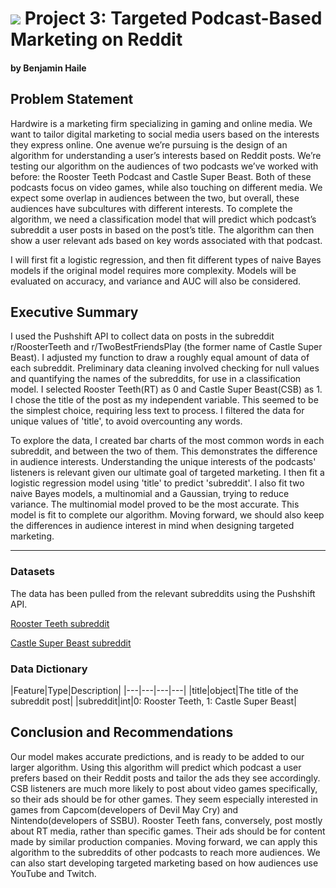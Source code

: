 # ![](https://ga-dash.s3.amazonaws.com/production/assets/logo-9f88ae6c9c3871690e33280fcf557f33.png) Project 3: Targeted Podcast-Based Marketing on Reddit
#### by Benjamin Haile


## Problem Statement

Hardwire is a marketing firm specializing in gaming and online media. We want to tailor digital marketing to social media users based on the interests they express online. One avenue we’re pursuing is the design of an algorithm for understanding a user’s interests based on Reddit posts. We’re testing our algorithm on the audiences of two podcasts we’ve worked with before: the Rooster Teeth Podcast and Castle Super Beast. Both of these podcasts focus on video games, while also touching on different media. We expect some overlap in audiences between the two, but overall, these audiences have subcultures with different interests. To complete the algorithm, we need a classification model that will predict which podcast’s subreddit a user posts in based on the post’s title. The algorithm can then show a user relevant ads based on key words associated with that podcast.

I will first fit a logistic regression, and then fit different types of naive Bayes models if the original model requires more complexity. Models will be evaluated on accuracy, and variance and AUC will also be considered.


## Executive Summary

I used the Pushshift API to collect data on posts in the subreddit r/RoosterTeeth and r/TwoBestFriendsPlay (the former name of Castle Super Beast). I adjusted my function to draw a roughly equal amount of data of each subreddit. Preliminary data cleaning involved checking for null values and quantifying the names of the subreddits, for use in a classification model. I selected Rooster Teeth(RT) as 0 and Castle Super Beast(CSB) as 1. I chose the title of the post as my independent variable. This seemed to be the simplest choice, requiring less text to process. I filtered the data for unique values of 'title', to avoid overcounting any words. 

To explore the data, I created bar charts of the most common words in each subreddit, and between the two of them. This demonstrates the difference in audience interests. Understanding the unique interests of the podcasts' listeners is relevant given our ultimate goal of targeted marketing. I then fit a logistic regression model using 'title' to predict 'subreddit'. I also fit two naive Bayes models, a multinomial and a Gaussian, trying to reduce variance. The multinomial model proved to be the most accurate. This model is fit to complete our algorithm. Moving forward, we should also keep the differences in audience interest in mind when designing targeted marketing.

---

### Datasets

The data has been pulled from the relevant subreddits using the Pushshift API.

[Rooster Teeth subreddit](https://www.reddit.com/r/roosterteeth/)

[Castle Super Beast subreddit](https://www.reddit.com/r/TwoBestFriendsPlay/)

### Data Dictionary

|Feature|Type|Description|
|---|---|---|---|
|title|object|The title of the subreddit post|
|subreddit|int|0: Rooster Teeth, 1: Castle Super Beast|


## Conclusion and Recommendations

Our model makes accurate predictions, and is ready to be added to our larger algorithm. Using this algorithm will predict which podcast a user prefers based on their Reddit posts and tailor the ads they see accordingly. CSB listeners are much more likely to post about video games specifically, so their ads should be for other games. They seem especially interested in games from Capcom(developers of Devil May Cry) and Nintendo(developers of SSBU). Rooster Teeth fans, conversely, post mostly about RT media, rather than specific games. Their ads should be for content made by similar production companies. Moving forward, we can apply this algorithm to the subreddits of other podcasts to reach more audiences. We can also start developing targeted marketing based on how audiences use YouTube and Twitch.
